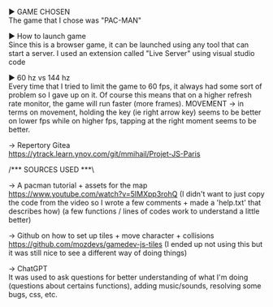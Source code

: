 ► GAME CHOSEN  
The game that I chose was "PAC-MAN"

► How to launch game  
Since this is a browser game, it can be launched using any tool that can start a server. I used an extension called "Live Server" 
using visual studio code

► 60 hz vs 144 hz  
Every time that I tried to limit the game to 60 fps, it always had some sort of problem so I gave up on it. Of course this means that
on a higher refresh rate monitor, the game will run faster (more frames). 
MOVEMENT → in terms on movement, holding the key (ie right arrow key) seems to be better on lower fps while on higher fps, tapping
at the right moment seems to be better.

→ Repertory Gitea  
https://ytrack.learn.ynov.com/git/mmihail/Projet-JS-Paris

/*** SOURCES USED ***\

→ A pacman tutorial + assets for the map  
https://www.youtube.com/watch?v=5IMXpp3rohQ
(I didn't want to just copy the code from the video so I wrote a few comments + made a 'help.txt' that describes how)
(a few functions / lines of codes work to understand a little better)

→ Github on how to set up tiles + move character + collisions  
https://github.com/mozdevs/gamedev-js-tiles
(I ended up not using this but it was still nice to see a different way of doing things)

→ ChatGPT  
It was used to ask questions for better understanding of what I'm doing (questions about certains functions), adding music/sounds, 
resolving some bugs, css, etc. 

